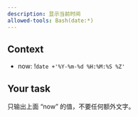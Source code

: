 ```yaml
---
description: 显示当前时间
allowed-tools: Bash(date:*)
---
```


## Context
- now: !`date +'%Y-%m-%d %H:%M:%S %Z'`

## Your task
只输出上面 “now” 的值，不要任何额外文字。